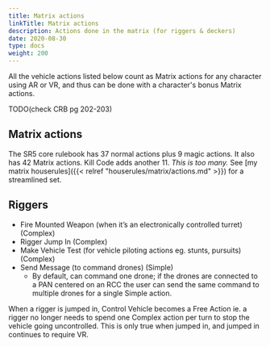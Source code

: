 ```yaml
---
title: Matrix actions
linkTitle: Matrix actions
description: Actions done in the matrix (for riggers & deckers)
date: 2020-08-30
type: docs
weight: 200
---
```


All the vehicle actions listed below count as Matrix actions for any character using AR or VR, and thus can be done with a character's bonus Matrix actions.

TODO(check CRB pg 202-203)

## Matrix actions

The SR5 core rulebook has 37 normal actions plus 9 magic actions. It also has 42 Matrix actions. Kill Code adds another 11. *This is too many.* See [my matrix houserules]({{< relref "houserules/matrix/actions.md" >}}) for a streamlined set.

<!--
**Fork** - modify Fork to work the same as Carnival of Carnage above (1 Complex action for the first target, then +1 Simple action for each additional target.)
-->


## Riggers

*   Fire Mounted Weapon (when it’s an electronically controlled turret) (Complex)
*   Rigger Jump In (Complex)
*   Make Vehicle Test (for vehicle piloting actions eg. stunts, pursuits) (Complex)
*   Send Message (to command drones) (Simple)
	*   By default, can command one drone; if the drones are connected to a PAN centered on an RCC the user can send the same command to multiple drones for a single Simple action.

When a rigger is jumped in, Control Vehicle becomes a Free Action ie. a rigger no longer needs to spend one Complex action per turn to stop the vehicle going uncontrolled. This is only true when jumped in, and jumped in continues to require VR.
